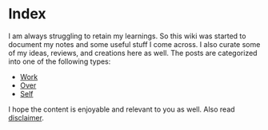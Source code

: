 # Index

I am always struggling to retain my learnings. So this wiki was started to
document my notes and some useful stuff I come across. I also curate some of my
ideas, reviews, and creations here as well. The posts are categorized into one of
the following types:

- [Work](work)
- [Over](over)
- [Self](self)

I hope the content is enjoyable and relevant to you as well. Also read [disclaimer](rest/disclaimer).

